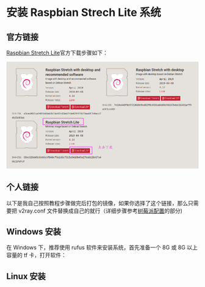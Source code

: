 # 安装 Raspbian Strech Lite 系统

## 官方链接

[Raspbian Stretch Lite](https://www.raspberrypi.org/downloads/raspbian/)官方下载步骤如下：

![0](./pic/raspberrypi/0.png)



## 个人链接

以下是我自己按照教程步骤做完后打包的镜像，如果你选择了这个链接，那么只需要把 v2ray.conf 文件替换成自己的就行（详细步骤参考[树莓派配置](./README.md)的部分)



## Windows 安装

在 Windows 下，推荐使用 rufus 软件来安装系统，首先准备一个 8G 或 8G 以上容量的 tf 卡，打开软件：



## Linux 安装

